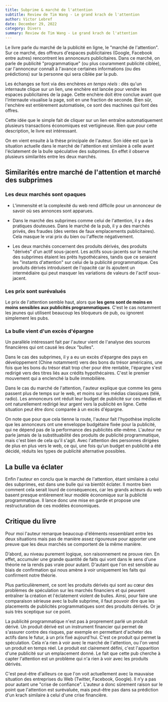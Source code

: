 ```yaml
---
title: Subprime & marché de l'attention
subtitle: Review de Tim Wang - Le grand krach de l'attention
author: Victor Lebref
date: December 29, 2022
category: Divers
summary: Review de Tim Wang - Le grand krach de l'attention
---
```


Le livre parle du marché de la publicité en ligne, le "marché de l'attention". Sur ce marché, des offreurs d'espaces publicitaires (Google, Facebook entre autres) rencontrent les annonceurs publicitaires. Dans ce marché, on parle de publicité "programmatique" (ou plus couramment publicité ciblée), car l'annonceur connaît à l'avance certaines informations (ou des prédictions) sur la personne qui sera ciblée par la pub. 

Les échanges se font via des enchères _en temps réels_ : dès qu'un internaute clique sur un lien, une enchère est lancée pour vendre les espaces publicitaires de la page. Cette enchère doit être conclue avant que l'internaute visualise la page, soit en une fraction de seconde. Bien sûr, l'enchère est entièrement automatisée, ce sont des machines qui font des offres. 

Cette idée que le simple fait de cliquer sur un lien entraîne automatiquement plusieurs transactions économiques est vertigineuse. Rien que pour cette description, le livre est intéressant. 

On en vient ensuite à la thèse principale de l'auteur. Son idée est que la situation actuelle dans le marché de l'attention est similaire à celle avant l'éclatement de la bulle spéculative des subprimes. En effet il observe plusieurs similarités entre les deux marchés.

## Similarités entre marché de l'attention et marché des subprimes

###  **Les deux marchés sont opaques**

  * L'immensité et la complexité du web rend difficile pour un annonceur de savoir où ses annonces sont apparues. 

  * Dans le marché des subprimes comme celui de l'attention, il y a des pratiques douteuses. Dans le marché de la pub, il y a des marchés privés, des fraudes (des ventes de faux emplacements publicitaires). Cela masque le vrai prix du bien ou l'affecte négativement. 

  * Les deux marchés concernent des produits dérivés, des produits "dérivés" d'un actif sous-jacent. Les actifs sous-jacents sur le marché des subprimes étaient les prêts hypothécaires, tandis que ce seraient les "instants d'attention" sur celui de la publicité programmatique. Ces produits dérivés introduisent de l'opacité car ils ajoutent un intermédiaire qui peut masquer les variations de valeurs de l'actif sous-jacent.




###  **Les prix sont surévalués**

Le prix de l'attention semble haut, alors que **les gens sont de moins en moins sensibles aux publicités programmatiques**. C'est le cas notamment les jeunes qui utilisent beaucoup les bloqueurs de pub, ou ignorent simplement les pubs.

###  **La bulle vient d'un excès d'épargne**

Un parallèle intéressant fait par l'auteur vient de l'analyse des sources financières qui ont causé les deux "bulles". 

Dans le cas des subprimes, il y a eu un excès d'épargne des pays en développement (Chine notamment) vers des bons du trésor américains, une fois que les bons du trésor était trop cher pour être rentable, l'épargne s'est redirigé vers des titres liés aux crédits hypothécaires. C'est le premier mouvement qui a enclenché la bulle immobilière. 

Dans le cas du marché de l'attention, l'auteur explique que comme les gens passent plus de temps sur le web, et moins sur les médias classiques (télé, radio). Les annonceurs ont réduit leur budget de publicité sur ces médias et ont naturellement redirigé leur argent vers la publicité en ligne. Cette situation peut être donc comparée à un excès d'épargne. 

On note que pour que cela tienne la route, l'auteur fait l'hypothèse implicite que les annonceurs ont une enveloppe budgétaire fixée pour la publicité, qui ne dépend pas de la performance des publicités elle-même. L'auteur ne parle jamais de la substituabilité des produits de publicité programmatique, mais c'est bien de cela qu'il s'agit. Avec l'attention des personnes dirigées de plus en plus vers le web, ce qui, une fois qu'un budget en publicité a été décidé, réduits les types de publicité alternative possibles.

##  **La bulle va éclater**

Enfin l'auteur en conclu que le marché de l'attention, étant similaire à celui des subprimes, est dans une bulle qui va bientôt éclater. Il montre bien comment cela serait lourd de conséquences, car les grands acteurs du web basent presque entièrement leur modèle économique sur la publicité programmatique. Il lance donc une mise en garde et propose une restructuration de ces modèles économiques. 

## **Critique du livre**

Pour moi l'auteur remarque beaucoup d'éléments ressemblant entre les deux situations mais pas de manière assez rigoureuse pour apporter une preuve que les deux marchés se comportent de la même manière. 

D’abord, au niveau purement logique, son raisonnement ne prouve rien. En effet, accumuler une grande quantité de faits qui vont dans le sens d'une théorie ne la rends pas vraie pour autant. D'autant que l'on est sensible au biais de confirmation qui nous amène à voir uniquement les faits qui confirment notre théorie.

Plus particulièrement, ce sont les produits dérivés qui sont au cœur des problèmes de spéculation sur les marchés financiers et qui peuvent entraîner la création et l'éclatement violent de bulles. Ainsi, pour faire une comparaison sérieuse avec la bulle subprime, il faut pouvoir dire que les placements de publicités programmatiques sont des produits dérivés. Or je suis très sceptique sur ce point. 

La publicité programmatique n'est pas à proprement parlé un produit dérivé. Un produit dérivé est un instrument financier qui permet de s'assurer contre des risques, par exemple en permettant d'acheter des actifs dans le futur, à un prix fixé aujourd'hui. C'est ce produit qui permet la spéculation. Cela n'a rien à voir avec le marché de l'attention, ou l'on vend un produit en temps réel. Le produit est clairement défini, c'est l'apparition d'une publicité sur un emplacement donné. Le fait que cette pub cherche à capter l'attention est un problème qui n'a rien à voir avec les produits dérivés. 

C'est peut-être d'ailleurs ce que l'on voit actuellement avec la mauvaise situation des entreprises du Web (Twitter, Facebook, Google). Il n’y a pas pour autant une "crise de confiance". L'auteur a donc sûrement raison sur le point que l'attention est surévaluée, mais peut-être pas dans sa prédiction d'un krach similaire à celui d'une crise financière.
